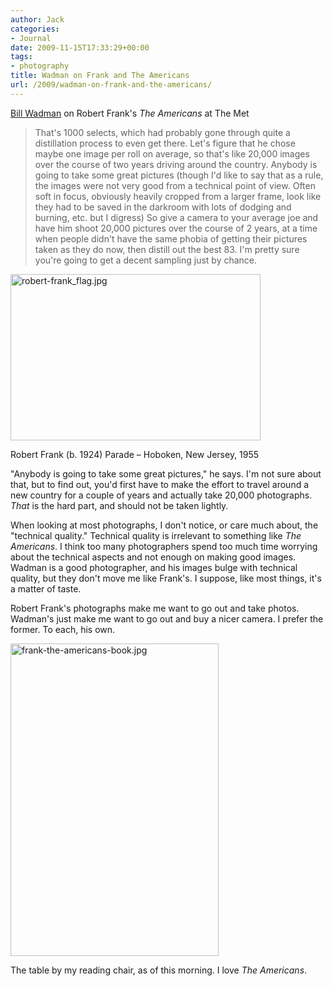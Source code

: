 ```yaml
---
author: Jack
categories:
- Journal
date: 2009-11-15T17:33:29+00:00
tags:
- photography
title: Wadman on Frank and The Americans
url: /2009/wadman-on-frank-and-the-americans/
---
```


[Bill Wadman][1] on Robert Frank's _The Americans_ at The Met

> That's 1000 selects, which had probably gone through quite a distillation process to even get there. Let's figure that he chose maybe one image per roll on average, so that's like 20,000 images over the course of two years driving around the country. Anybody is going to take some great pictures (though I'd like to say that as a rule, the images were not very good from a technical point of view. Often soft in focus, obviously heavily cropped from a larger frame, look like they had to be saved in the darkroom with lots of dodging and burning, etc. but I digress) So give a camera to your average joe and have him shoot 20,000 pictures over the course of 2 years, at a time when people didn't have the same phobia of getting their pictures taken as they do now, then distill out the best 83. I'm pretty sure you're going to get a decent sampling just by chance. 

<img src="http://baty.net/files/robert-frank_flag.jpg" alt="robert-frank_flag.jpg" width="400" height="266" border="0" />
  
<span class="photo_caption">Robert Frank (b. 1924) Parade &#8211; Hoboken, New Jersey, 1955</span>

"Anybody is going to take some great pictures," he says. I'm not sure about that, but to find out, you'd first have to make the effort to travel around a new country for a couple of years and actually take 20,000 photographs. _That_ is the hard part, and should not be taken lightly.

When looking at most photographs, I don't notice, or care much about, the "technical quality." Technical quality is irrelevant to something like _The Americans_. I think too many photographers spend too much time worrying about the technical aspects and not enough on making good images. Wadman is a good photographer, and his images bulge with technical quality, but they don't move me like Frank's. I suppose, like most things, it's a matter of taste.

Robert Frank's photographs make me want to go out and take photos. Wadman's just make me want to go out and buy a nicer camera. I prefer the former. To each, his own.

<img src="http://baty.net/files/frank-the-americans-book.jpg" alt="frank-the-americans-book.jpg" width="333" height="500" border="0" />
  
<span class="photo_caption">The table by my reading chair, as of this morning. I love <em>The Americans</em>.</span>

 [1]: http://www.ontakingpictures.com/2009/11/robert-frank-the-americans---a.html